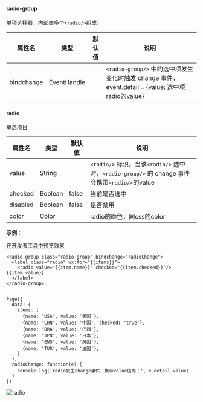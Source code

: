 <!-- https://developers.weixin.qq.com/miniprogram/dev/component/radio.html -->

#### radio-group

单项选择器，内部由多个`<radio/>`组成。

  属性名       |  类型          | 默认值 |  说明                                                                             
---------------|----------------|--------|-----------------------------------------------------------------------------------
  bindchange   |  EventHandle   |        |`<radio-group/>` 中的选中项发生变化时触发 change 事件，event.detail = {value: 选中项radio的value}

#### radio

单选项目

  属性名     |  类型      |  默认值  |  说明                                                                             
-------------|------------|----------|-----------------------------------------------------------------------------------
  value      |  String    |          |`<radio/>` 标识。当该`<radio/>` 选中时，`<radio-group/>` 的 change 事件会携带`<radio/>`的value
  checked    |  Boolean   |  false   |  当前是否选中                                                                     
  disabled   |  Boolean   |  false   |  是否禁用                                                                         
  color      |  Color     |          |  radio的颜色，同css的color                                                        

**示例：**

[在开发者工具中预览效果](wechatide://minicode/tpbv9cmv6HYr)

    <radio-group class="radio-group" bindchange="radioChange">
      <label class="radio" wx:for="{{items}}">
        <radio value="{{item.name}}" checked="{{item.checked}}"/>{{item.value}}
      </label>
    </radio-group>
    

    Page({
      data: {
        items: [
          {name: 'USA', value: '美国'},
          {name: 'CHN', value: '中国', checked: 'true'},
          {name: 'BRA', value: '巴西'},
          {name: 'JPN', value: '日本'},
          {name: 'ENG', value: '英国'},
          {name: 'TUR', value: '法国'},
        ]
      },
      radioChange: function(e) {
        console.log('radio发生change事件，携带value值为：', e.detail.value)
      }
    })
    

![radio](https://mp.weixin.qq.com/debug/wxadoc/dev/image/pic/radio.png)
